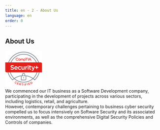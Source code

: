 ```yaml
---
title: en - 2 - About Us
language: en
order: 0
---
```

<a id="about"></a>

<div class="content-wrapper">
<div class="title-block center"><h2>About Us</h2></div>
<div class="flex-container">
  <div class="flex-image">
    <img src="/static/img/sp.png" style="width: 120px; max-width: 120px;">
  </div>
    <div class="text-block">We commenced our IT business as a Software Development company, participating in the development of projects across various sectors, including logistics, retail, and agriculture. <br />
    However, contemporary challenges pertaining to business cyber security compelled us to focus intensively on Software Security and its associated environments, as well as the comprehensive Digital Security Policies and Controls of companies.</div>
</div>
</div>
